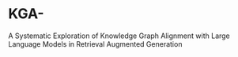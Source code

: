 # KGA-
A Systematic Exploration of Knowledge Graph Alignment with Large Language Models in Retrieval Augmented Generation 
